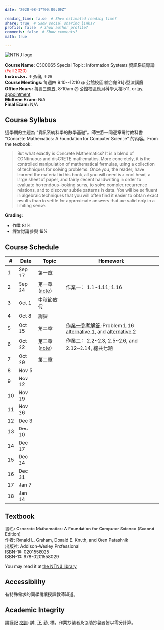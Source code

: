 ```yaml
---
date: "2020-08-17T00:00:00Z"

reading_time: false  # Show estimated reading time?
share: true  # Show social sharing links?
profile: false  # Show author profile?
comments: false  # Show comments?
math: true

---
```

![NTNU logo](../../img/ntnu_logo.png)

**Course Name:** CSC0065 Special Topic: Information Systems  資訊系統專論 <span style="color:red">(Fall 2020)</span>  
**Instructor:** 王弘倫, 王超  
**Course Meetings:** 每週四 9:10--12:10 @ 公館校區 綜合館B1小型演講廳  
**Office Hours:** 每週三週五, 8-10am @ 公館校區應用科學大樓 511, or [by appointment](mailto:cw@ntnu.edu.tw)  
**Midterm Exam:** N/A  
**Final Exam:** N/A  


## Course Syllabus
這學期的主題為 "資訊系統科學的數學基礎"。師生將一同逐章研討教科書 "Concrete Mathematics: A Foundation for Computer Science" 的內容。From the textbook:
> But what exactly is Concrete Mathematics? It is a blend of CONtinuous and disCRETE mathematics. More concretely, it is the controlled manipulation of mathematical formulas, using a collection of techniques for solving problems. Once you, the reader, have learned the material in this book, all you will need is a cool head, a large sheet of paper, and fairly decent handwriting in order to evaluate horrendous-looking sums, to solve complex recurrence relations, and to discover subtle patterns in data. You will be so fluent in algebraic techniques that you will often find it easier to obtain exact results than to settle for approximate answers that are valid only in a limiting sense.

**Grading:**  
* 作業 81%  
* 課堂討論參與 19%

## Course Schedule

| \#  | Date | Topic | Homework |
| --- | ---  | --- | --- | 
| 1 | Sep 17   | 第一章 |  |
| 2 | Sep 24   | 第一章 ([note](note1.pdf)) | 作業一： 1.1~1.11; 1.16 |
| 3 | Oct 1   | 中秋節放假 |  |
| 4 | Oct 8   | 調課 |  |
| 5 | Oct 15   | 第二章 | [作業一參考解答](sol_hw1.pdf); Problem 1.16 [alternative 1](sol_prob_1-16_1.jpg), and [alternative 2](sol_prob_1-16_2.pdf) |
| 6 | Oct 22   | 第二章 ([note](1022.pdf)) | 作業二： 2.2~2.3, 2.5~2.6, and 2.12~2.14, 總共七題 |
| 7 | Oct 29   | 第二章 |  |
| 8 | Nov 5   |  |  |
| 9 | Nov 12   |  |  |
| 10 | Nov 19   |  |  |
| 11 | Nov 26   |  |  |
| 12 | Dec 3   |  |  |
| 13 | Dec 10   |  |  |
| 14 | Dec 17   |  |  |
| 15 | Dec 24   |  |  |
| 16 | Dec 31   |  |  |
| 17 | Jan 7   |  |  |
| 18 | Jan 14   |  |  |

## Textbook

書名: Concrete Mathematics: A Foundation for Computer Science (Second Edition)  
作者: Ronald L. Graham, Donald E. Knuth, and Oren Patashnik  
出版社: Addison-Wesley Professional  
ISBN-10: 0201558025  
ISBN-13: 978-0201558029  

You may read it at [the NTNU library](http://www.lib.ntnu.edu.tw/holding/doQuickSearch.jsp?action=view&param=%2Fsearch*cht%3F%2FtConcrete%2BMathematics%2Ftconcrete%2Bmathematics%2F1%252C2%252C2%252CB%2Fframeset%26FF%3Dtconcrete%2Bmathematics%2Ba%2Bfoundation%2Bfor%2Bcomputer%2Bscience%261%252C1%252C)


## Accessibility
<a name="integrity"></a>
有特殊需求的同學請讓授課教師知道。

## Academic Integrity
<a name="hw"></a>
請謹記 [校訓](http://archives.lib.ntnu.edu.tw/c2/c2_1.jsp): 誠, 正, 勤, 樸。作業抄襲者及協助抄襲者皆以零分計算。


